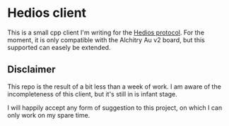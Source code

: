 # Hedios client

This is a small cpp client I'm writing for the [Hedios protocol](https://github.com/helloHackYnow/HEDIOS.git). For the moment, it is only compatible with the Alchitry Au v2 board, but this supported can easely be extended.

## Disclaimer 

This repo is the result of a bit less than a week of work. I am aware of the incompleteness of this client, but it's still in is infant stage.

I will happily accept any form of suggestion to this project, on which I can only work on my spare time.
